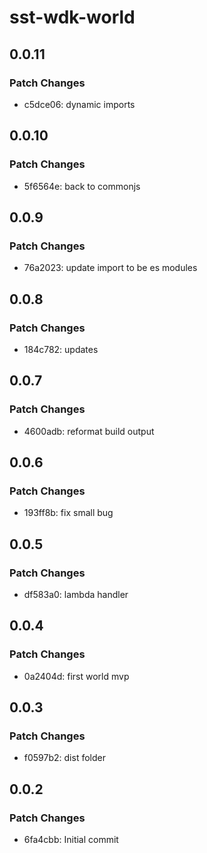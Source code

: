 # sst-wdk-world

## 0.0.11

### Patch Changes

- c5dce06: dynamic imports

## 0.0.10

### Patch Changes

- 5f6564e: back to commonjs

## 0.0.9

### Patch Changes

- 76a2023: update import to be es modules

## 0.0.8

### Patch Changes

- 184c782: updates

## 0.0.7

### Patch Changes

- 4600adb: reformat build output

## 0.0.6

### Patch Changes

- 193ff8b: fix small bug

## 0.0.5

### Patch Changes

- df583a0: lambda handler

## 0.0.4

### Patch Changes

- 0a2404d: first world mvp

## 0.0.3

### Patch Changes

- f0597b2: dist folder

## 0.0.2

### Patch Changes

- 6fa4cbb: Initial commit
